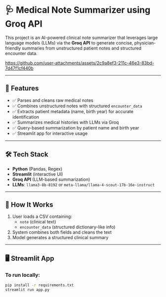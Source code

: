 # 🩺 Medical Note Summarizer using Groq API

This project is an AI-powered clinical note summarizer that leverages large language models (LLMs) via the **Groq API** to generate concise, physician-friendly summaries from unstructured patient notes and structured encounter data.

https://github.com/user-attachments/assets/2c9a8ef3-211c-46e3-83bd-7d47f1cf440b

---

## 🚀 Features

- ✅ Parses and cleans raw medical notes
- ✅ Combines unstructured notes with structured `encounter_data`
- ✅ Extracts patient metadata (name, birth year) for accurate identification
- ✅ Summarizes medical histories with LLMs via Groq
- ✅ Query-based summarization by patient name and birth year
- ✅ Streamlit app for interactive usage

---

## 🛠️ Tech Stack

- **Python** (Pandas, Regex)
- **Streamlit** (interactive UI)
- **Groq API** (LLM-based summarization)
- **LLMs**: `llama3-8b-8192` or `meta-llama/llama-4-scout-17b-16e-instruct`

---

## 🧪 How It Works

1. User loads a CSV containing:
   - `note` (clinical text)
   - `encounter_data` (structured dictionary-like info)
2. System combines both fields and cleans the text
3. Model generates a structured clinical summary

---

## 🖥️ Streamlit App

### To run locally:

```bash
pip install -r requirements.txt
streamlit run app.py
